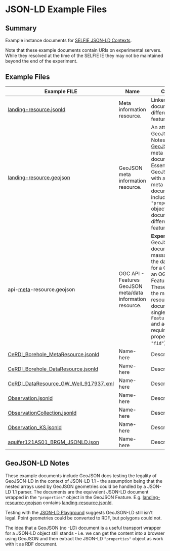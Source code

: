 # JSON-LD Example Files

## Summary
Example instance documents for [SELFIE JSON-LD Contexts](https://opengeospatial.github.io/ELFIE/contexts/elfie-2/).

Note that these example documents contain URIs on experimental servers. While they resolved at the time of the SELFIE IE they may not be maintained beyond the end of the experiment.

## Example Files

| Example FILE | Name | Comment |
| ------------ | ------- | ------- |
| [landing-resource.jsonld](https://opengeospatial.github.io/ELFIE/selfie_examples/landing-resource.jsonld) | Meta information resource. | Linked-feature documents for difference features: [[1](https://opengeospatial.github.io/ELFIE/selfie_examples/landing-resource-1.jsonld), [2](https://opengeospatial.github.io/ELFIE/selfie_examples/landing-resource-2.jsonld)] |
| [landing-resource.geojson](https://opengeospatial.github.io/ELFIE/selfie_examples/landing-resource.geojson) | GeoJSON meta information resource. | An attempt (see GeoJSON-LD Notes below) at a [GeoJSON-LD](https://geojson.org/geojson-ld/) meta resource document. Essentially a GeoJSON feature with a JSON-LD meta resource document included as the ```"properties"``` object. Multiple documents for difference features: [[1](https://opengeospatial.github.io/ELFIE/selfie_examples/landing-resource-1.geojson), [2](https://opengeospatial.github.io/ELFIE/selfie_examples/landing-resource-2.geojson), [3](https://opengeospatial.github.io/ELFIE/selfie_examples/landing-resource-3.geojson)] |
| api-[meta](https://opengeospatial.github.io/ELFIE/selfie_examples/api-landing-resource.geojson)-resource.geojson | OGC API - Features GeoJSON meta/data information resource. | **Experimental** A GeoJSON-LD document massaged to be the data source for a Collection in an OGC API - Features service. These combine all the meta or data resource documents into a single GeoJSON ```FeatureCollection``` and add some API required properties (e.g. ```"fid"```). |
| [CeRDI\_Borehole\_MetaResource.jsonld](https://opengeospatial.github.io/ELFIE/selfie_examples/CeRDI_Borehole_MetaResource.jsonld) | Name-here | Description-here |
| [CeRDI\_Borehole\_DataResource.jsonld](https://opengeospatial.github.io/ELFIE/selfie_examples/CeRDI_Borehole_DataResource.jsonld) | Name-here | Description-here |
[CeRDI_DataResource_GW_Well_917937.xml](https://opengeospatial.github.io/ELFIE/selfie_examples/CeRDI_DataResource_GW_Well_917937.xml) | Name-here | Description-here |
[Observation.jsonld](https://opengeospatial.github.io/ELFIE/selfie_examples/Observation.jsonld) | Name-here | Description-here |
[ObservationCollection.jsonld](https://opengeospatial.github.io/ELFIE/selfie_examples/ObservationCollection.jsonld) | Name-here | Description-here |
[Observation_KS.jsonld](https://opengeospatial.github.io/ELFIE/selfie_examples/Observation_KS.jsonld) | Name-here | Description-here |
[aquifer121AS01_BRGM_JSONLD.json](https://opengeospatial.github.io/ELFIE/selfie_examples/fr/aquifer121AS01_BRGM_JSONLD.json) | Name-here | Description-here |

## GeoJSON-LD Notes
These example documents include GeoJSON docs testing the legality of GeoJSON-LD in the context of JSON-LD 1.1 - the
assumption being that the nested arrays used by GeoJSON geometries could be handled by a JSON-LD 1.1 parser. The
documents are the equivalent JSON-LD document wrapped in the ```"properties"``` object in the GeoJSON Feature. E.g.
[landing-resource.geojson](https://opengeospatial.github.io/ELFIE/selfie_examples/landing-resource.geojson) contains
[landing-resource.jsonld](https://opengeospatial.github.io/ELFIE/selfie_examples/landing-resource.jsonld).

Testing with the [JSON-LD Playground](https://json-ld.org/playground/) suggests GeoJSON-LD still isn't legal. Point
geometries could be converted to RDF, but polygons could not.

The idea that a GeoJSON (no -LD) document is a useful transport wrapper for a JSON-LD object still stands - i.e. we can
get the content into a browser using GeoJSON and then extract the JSON-LD ```"properties"``` object as work with it as
RDF document.
